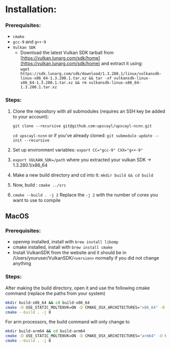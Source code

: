 # Installation:

### Prerequisites:

- `cmake`
- `gcc-9` and `g++-9`
- `Vulkan SDK`
  - Download the latest Vulkan SDK tarball from [https://vulkan.lunarg.com/sdk/home](https://vulkan.lunarg.com/sdk/home) and extract it using:\
     `wget https://sdk.lunarg.com/sdk/download/1.3.280.1/linux/vulkansdk-linux-x86_64-1.3.280.1.tar.xz && tar -xf vulkansdk-linux-x86_64-1.3.280.1.tar.xz && rm vulkansdk-linux-x86_64-1.3.280.1.tar.xz`

### Steps:

1. Clone the repository with all submodules (requires an SSH key be added to your account):

   `git clone --recursive git@github.com:upscayl/upscayl-ncnn.git`

   `cd upscayl-ncnn` or if you've already cloned: `git submodule update --init --recursive`

2. Set up environment variables: `export CC="gcc-9" CXX="g++-9" `
3. `export VULKAN_SDK=/path` where you extracted your vulkan SDK -> 1.3.280.1/x86_64
4. Make a new build directory and cd into it: `mkdir build && cd build`
5. Now, build : `cmake ../src`
6. `cmake --build . -j 2` Replace the `-j 2` with the number of cores you want to use to compile

## MacOS

### Prerequisites:

- openmp installed, install with `brew install libomp`
- cmake installed, install with `brew install cmake`
- Install VulkanSDK from the website and it should be in /Users/youruser/VulkanSDK/`<version>` normally if you did not change anything

### Steps:

After making the build directory, open it and use the following cmake command (replace the paths from your system)

```bash
mkdir build-x86_64 && cd build-x86_64
cmake -D USE_STATIC_MOLTENVK=ON -D CMAKE_OSX_ARCHITECTURES="x86_64" -D OpenMP_C_FLAGS="-Xclang -fopenmp" -D OpenMP_CXX_FLAGS="-Xclang -fopenmp" -D OpenMP_C_LIB_NAMES="libomp" -D OpenMP_CXX_LIB_NAMES="libomp" -D OpenMP_libomp_LIBRARY="/opt/homebrew/opt/libomp/lib/libomp.a" -D Vulkan_INCLUDE_DIR="./VulkanSDK/*/MoltenVK/include" -D Vulkan_LIBRARY=./VulkanSDK/*/MoltenVK/MoltenVK.xcframework/macos-arm64_x86_64/libMoltenVK.a ../src
cmake --build . -j 8
```

For arm processors, the build command will only change to

```bash
mkdir build-arm64 && cd build-arm64
cmake -D USE_STATIC_MOLTENVK=ON -D CMAKE_OSX_ARCHITECTURES="arm64" -D CMAKE_CROSSCOMPILING=ON -D CMAKE_SYSTEM_PROCESSOR=arm64 -D OpenMP_C_FLAGS="-Xclang -fopenmp" -D OpenMP_CXX_FLAGS="-Xclang -fopenmp -I/opt/homebrew/opt/libomp/include" -D OpenMP_C_LIB_NAMES="libomp" -D OpenMP_CXX_LIB_NAMES="libomp" -D OpenMP_libomp_LIBRARY="/opt/homebrew/opt/libomp/lib/libomp.a" -D Vulkan_INCLUDE_DIR="../VulkanSDK/1.3.261.1/MoltenVK/include" -D Vulkan_LIBRARY="../VulkanSDK/1.3.261.1/MoltenVK/MoltenVK.xcframework/macos-arm64_x86_64/libMoltenVK.a" ../src
cmake --build . -j 8
```
